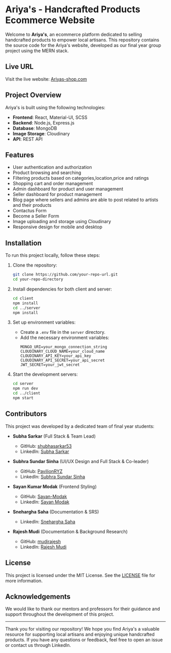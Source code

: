 # Ariya's - Handcrafted Products Ecommerce Website

Welcome to **Ariya's**, an ecommerce platform dedicated to selling handcrafted products to empower local artisans. This repository contains the source code for the Ariya's website, developed as our final year group project using the MERN stack.

## Live URL
Visit the live website: [Ariyas-shop.com](https://www.ariyas-shop.com)

## Project Overview
Ariya's is built using the following technologies:
- **Frontend**: React, Material-UI, SCSS
- **Backend**: Node.js, Express.js
- **Database**: MongoDB
- **Image Storage**: Cloudinary
- **API**: REST API

## Features
- User authentication and authorization
- Product browsing and searching
- Filtering products based on categories,location,price and   ratings
- Shopping cart and order management
- Admin dashboard for product and user management
- Seller dashboard for product management
- Blog page where sellers and admins are able to post related    to artists and their products
- Contactus Form 
- Become a Seller Form
- Image uploading and storage using Cloudinary
- Responsive design for mobile and desktop

## Installation
To run this project locally, follow these steps:

1. Clone the repository:
   ```bash
   git clone https://github.com/your-repo-url.git
   cd your-repo-directory
   ```

2. Install dependencies for both client and server:
   ```bash
   cd client
   npm install
   cd ../server
   npm install
   ```

3. Set up environment variables:
   - Create a `.env` file in the `server` directory.
   - Add the necessary environment variables:
     ```
     MONGO_URI=your_mongo_connection_string
     CLOUDINARY_CLOUD_NAME=your_cloud_name
     CLOUDINARY_API_KEY=your_api_key
     CLOUDINARY_API_SECRET=your_api_secret
     JWT_SECRET=your_jwt_secret
     ```

4. Start the development servers:
   ```bash
   cd server
   npm run dev
   cd ../client
   npm start
   ```

## Contributors
This project was developed by a dedicated team of final year students:

- **Subha Sarkar** (Full Stack & Team Lead)
  - GitHub: [shubhasarkar53](https://github.com/shubhasarkar53)
  - LinkedIn: [Subha Sarkar](https://www.linkedin.com/in/shubha-sarkar-862588213/)

- **Subhra Sundar Sinha** (UI/UX Design and Full Stack & Co-leader)
  - GitHub: [PavilionRYZ](https://github.com/PavilionRYZ)
  - LinkedIn: [Subhra Sundar Sinha](https://www.linkedin.com/in/subhra-sundar-sinha-779538181/)

- **Sayan Kumar Modak** (Frontend Styling)
  - GitHub: [Sayan-Modak](https://github.com/Sayan-Modak)
  - LinkedIn: [Sayan Modak](https://www.linkedin.com/in/sayan-modak-240790230/)

- **Snehargha Saha** (Documentation & SRS)
  - LinkedIn: [Snehargha Saha](https://www.linkedin.com/in/snehargha-saha-9781a5215/)

- **Rajesh Mudi** (Documentation & Background Research)
  - GitHub: [mudirajesh](https://github.com/mudirajesh)
  - LinkedIn: [Rajesh Mudi](https://www.linkedin.com/in/rajesh-mudi-29sep2008/)

## License
This project is licensed under the MIT License. See the [LICENSE](LICENSE) file for more information.

## Acknowledgements
We would like to thank our mentors and professors for their guidance and support throughout the development of this project.

---

Thank you for visiting our repository! We hope you find Ariya's a valuable resource for supporting local artisans and enjoying unique handcrafted products. If you have any questions or feedback, feel free to open an issue or contact us through LinkedIn.
